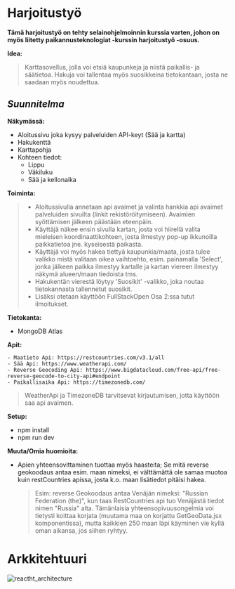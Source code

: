

# Harjoitustyö

**Tämä harjoitustyö on tehty selainohjelmoinnin kurssia varten, johon on myös liitetty paikannusteknologiat -kurssin harjoitustyö -osuus.**

**Idea:**

> Karttasovellus, jolla voi etsiä kaupunkeja ja niistä paikallis- ja säätietoa. Hakuja voi tallentaa myös suosikkeina tietokantaan, josta ne saadaan myös noudettua.

## *Suunnitelma*

**Näkymässä:**

- Aloitussivu joka kysyy palveluiden API-keyt (Sää ja kartta)
- Hakukenttä
- Karttapohja
- Kohteen tiedot:
  - Lippu
  - Väkiluku
  - Sää ja kellonaika

**Toiminta:**

> - Aloitussivulla annetaan api avaimet ja valinta hankkia api avaimet palveluiden sivuilta (linkit rekistöröitymiseen). Avaimien syöttämisen jälkeen päästään eteenpäin.
> - Käyttäjä näkee ensin sivulla kartan, josta voi hiirellä valita mieleisen koordinaattikohteen, josta ilmestyy pop-up ikkunoilla paikkatietoa jne. kyseisestä paikasta.
> - Käyttäjä voi myös hakea tiettyä kaupunkia/maata, josta tulee valikko mistä valitaan oikea vaihtoehto, esim. painamalla 'Select', jonka jälkeen paikka ilmestyy kartalle ja kartan viereen ilmestyy näkymä alueen/maan tiedoista tms.
> - Hakukentän vierestä löytyy 'Suosikit' -valikko, joka noutaa tietokannasta tallennetut suosikit.
> - Lisäksi otetaan käyttöön FullStackOpen Osa 2:ssa tutut ilmoitukset.

**Tietokanta:**

- MongoDB Atlas

**Apit:**

    - Maatieto Api: https://restcountries.com/v3.1/all
    - Sää Api: https://www.weatherapi.com/ 
    - Reverse Geocoding Api: https://www.bigdatacloud.com/free-api/free-reverse-geocode-to-city-api#endpoint
    - Paikallisaika Api: https://timezonedb.com/

> WeatherApi ja TimezoneDB tarvitsevat kirjautumisen, jotta käyttöön saa api avaimen.

**Setup:**

- npm install
- npm run dev


**Muuta/Omia huomioita:**

- Apien yhteensovittaminen tuottaa myös haasteita; Se mitä reverse geokoodaus antaa esim. maan nimeksi, ei välttämättä ole samaa muotoa kuin restCountries apissa, josta k.o. maan lisätiedot pitäisi hakea.
  > Esim:
  > reverse Geokoodaus antaa Venäjän nimeksi: "Russian Federation (the)", 
  > kun taas RestCountries api tuo Venäjästä tiedot nimen "Russia" alta. 
  > Tämänlaisia yhteensopivuusongelmia voi tietysti koittaa korjata (muutama maa on 
  > korjattu GetGeoData.jsx komponentissa), mutta kaikkien 250 maan läpi käyminen vie 
  > kyllä oman aikansa, jos siihen ryhtyy.
  
# Arkkitehtuuri
![reactht_architecture](https://github.com/kajok88/React/assets/102037428/842adae8-87ab-421f-9526-1b70268e55b9)
